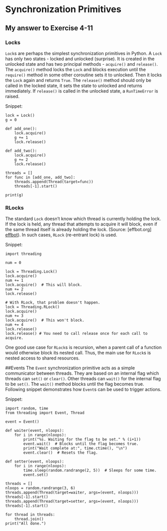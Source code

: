 # Synchronization Primitives
## My answer to Exercise 4-11

### Locks
`Lock`s are perhaps the simplest synchronization primitives in Python. A `Lock` has
only two states - locked and unlocked (surprise). It is created in the unlocked
state and has two principal methods - `acquire()` and `release()`. The `acquire()`
method locks the `Lock` and blocks execution until the `require()` method in some
other coroutine sets it to unlocked. Then it locks the `Lock` again
and returns `True`. The `release()` method should only be called in the locked
state, it sets the state to unlocked and returns immediately. If `release()` is
called in the unlocked state, a `RunTimeError` is raised.

Snippet:
```
lock = Lock()
g = 0

def add_one():
    lock.acquire()
    g += 1
    lock.release()

def add_two():
    lock.acquire()
    g += 2
    lock.release()

threads = []
for func in [add_one, add_two]:
    threads.append(Thread(target=func))
    threads[-1].start()

print(g)
```

### RLocks
The standard `Lock` doesn’t know which thread is currently holding the
lock. If the lock is held, any thread that attempts to acquire it will
block, even if the same thread itself is already holding the lock. (Source: [effbot.org]
[effbot]).
In such cases, `RLock` (re-entrant lock) is used.

Snippet:
```
import threading

num = 0

lock = Threading.Lock()
lock.acquire()
num += 1
lock.acquire()  # This will block.
num += 2
lock.release()

# With RLock, that problem doesn't happen.
lock = Threading.RLock()
lock.acquire()
num += 3
lock.acquire()  # This won't block.
num += 4
lock.release()
lock.release() # You need to call release once for each call to acquire.
```

One good use case for `RLock`s is recursion, when a parent call  of a function would otherwise
block its nested call. Thus, the main use for `RLock`s is nested access to shared
resources.

##Events
The `Event` synchronization primitive acts as a simple communicator between
threads. They are based on an internal flag which threads can `set()` or `clear()`.
Other threads can `wait()` for the internal flag to be `set()`. The `wait()`
method blocks until the flag becomes true. Following snippet demonstrates how
`Event`s can be used to trigger actions.

Snippet:
```
import random, time
from threading import Event, Thread

event = Event()

def waiter(event, nloops):
    for i in range(nloops):
        print("%s. Waiting for the flag to be set." % (i+1))
        event.wait()  # Blocks until the flag becomes true.
        print("Wait complete at:", time.ctime(), "\n")
        event.clear()  # Resets the flag.

def setter(event, nloops):
    for i in range(nloops):
        time.sleep(random.randrange(2, 5))  # Sleeps for some time.
        event.set()

threads = []
nloops = random.randrange(3, 6)
threads.append(Thread(target=waiter, args=(event, nloops)))
threads[-1].start()
threads.append(Thread(target=setter, args=(event, nloops)))
threads[-1].start()

for thread in threads:
    thread.join()
print("All done.")
```

[effbot]: http://effbot.org/zone/thread-synchronization.htm

